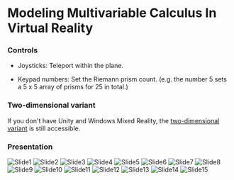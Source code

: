 # Modeling Multivariable Calculus In Virtual Reality

### Controls

- Joysticks: Teleport within the plane. 

- Keypad numbers: Set the Riemann prism count. (e.g. the number 5 sets a 5 x 5 array of prisms for 25 in total.)

### Two-dimensional variant

If you don't have Unity and Windows Mixed Reality, the [two-dimensional variant](http://monisho.me/calculus/integration/index.html) is still accessible.

### Presentation

![Slide1](https://imgur.com/jw8eS1V.jpg)
![Slide2](https://imgur.com/B52iwzw.jpg)
![Slide3](https://imgur.com/t8jOfCJ.jpg)
![Slide4](https://imgur.com/MUSD6MK.jpg)
![Slide5](https://imgur.com/sTww5kq.jpg)
![Slide6](https://imgur.com/QNZsPmP.jpg)
![Slide7](https://imgur.com/09z3efd.jpg)
![Slide8](https://imgur.com/rIX0rf1.jpg)
![Slide9](https://imgur.com/ka2ApGk.jpg)
![Slide10](https://imgur.com/qkI6NCn.jpg)
![Slide11](https://imgur.com/GLd6Hwz.jpg)
![Slide12](https://imgur.com/7sWX2pp.jpg)
![Slide13](https://imgur.com/C9v6ShV.jpg)
![Slide14](https://imgur.com/VZuU3NY.jpg)
![Slide15](https://imgur.com/mxMG308.jpg)
